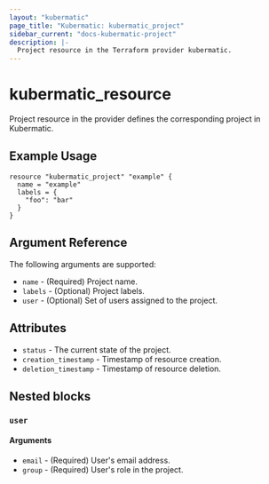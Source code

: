 ```yaml
---
layout: "kubermatic"
page_title: "Kubermatic: kubermatic_project"
sidebar_current: "docs-kubermatic-project"
description: |-
  Project resource in the Terraform provider kubermatic.
---
```


# kubermatic_resource

Project resource in the provider defines the corresponding project in Kubermatic.

## Example Usage

```hcl
resource "kubermatic_project" "example" {
  name = "example"
  labels = {
    "foo": "bar"
  }
}
```

## Argument Reference

The following arguments are supported:

* `name` - (Required) Project name.
* `labels` - (Optional) Project labels.
* `user` - (Optional) Set of users assigned to the project.

## Attributes

* `status` - The current state of the project.
* `creation_timestamp` - Timestamp of resource creation.
* `deletion_timestamp` - Timestamp of resource deletion.

## Nested blocks

### `user`

#### Arguments

* `email` - (Required) User's email address.
* `group` - (Required) User's role in the project.
